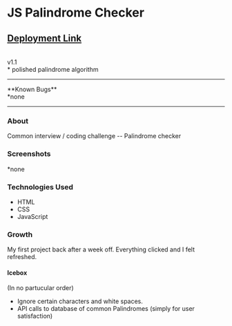 # JS Palindrome Checker

## [Deployment Link](http://op-js-palindrome-checker.surge.sh/)
<br>
v1.1
<br>
* polished palindrome algorithm
<hr>
**Known Bugs**
<br>
*none

<hr>

### About
Common interview / coding challenge -- Palindrome checker

### Screenshots
*none

### Technologies Used
* HTML
* CSS
* JavaScript

### Growth
My first project back after a week off. Everything clicked and I felt refreshed.

#### Icebox
(In no partucular order)
* Ignore certain characters and white spaces.
* API calls to database of common Palindromes (simply for user satisfaction)